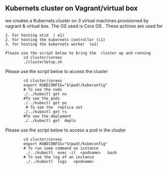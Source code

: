 ##  Kubernets cluster on  Vagrant/virtual box 
 we creates  a Kubernets cluster on 3 virtual machines provisioned by vagrant & virtual box. The OS used is Core OS   . 
 These achines are used for 
 
    1. For hosting etcd  ( e1)
    2. For hosting the kubernets controller (c1)
    3. for hosting the kubernets worker  (w1)
     
    Please use the script below to bring the  cluster up and running  
            cd cluster/coreos
            ./clusterSetup.sh  

 Please use the script below to  access the cluster  
      
            cd cluster/coreos
            export KUBECONFIG="$(pwd)/kubeconfig"
            # To see the nods  
            ./../kubectl get no 
            #To see the pods  
            ./../kubectl get po
             # To see the  replica set   
            ./../kubectl get rs 
            #To see the deplyment  
            ./../kubectl get  deplo 


Please use the script below to  access a pod in the cluster    
      
            cd cluster/coreos
            export KUBECONFIG="$(pwd)/kubeconfig"
            # To run some command on instance   
             ./../kubectl  exec -it  <podname>   bash
            # To see the log of an instance  
             ./../kubectl  logs   <podname> 
